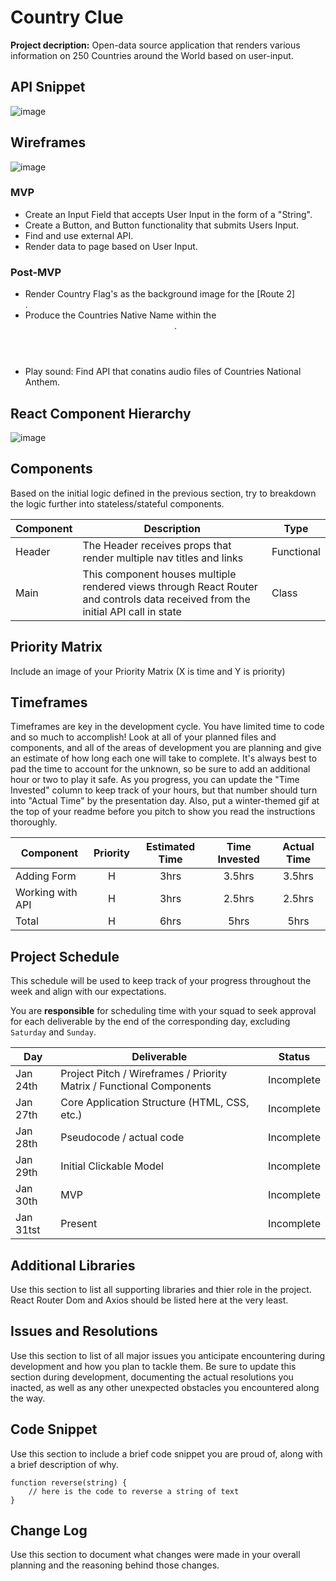 # Country Clue

**Project decription:** Open-data source application that renders various information on 250 Countries around the World based on user-input.

## API Snippet

![image](https://media.git.generalassemb.ly/user/24824/files/86901600-3e35-11ea-8af6-1c76584cf2d3)

## Wireframes

![image](https://media.git.generalassemb.ly/user/24824/files/63488380-3e94-11ea-804d-be3da3a8e1db)

### MVP

- Create an Input Field that accepts User Input in the form of a "String".
- Create a Button, and Button functionality that submits Users Input.
- Find and use external API. 
- Render data to page based on User Input.

### Post-MVP

- Render Country Flag's as the background image for the [Route 2] <Main Component/>.
- Produce the Countries Native Name within the <Header Component/>.
- Play sound: Find API that conatins audio files of Countries National Anthem. 

## React Component Hierarchy

![image](https://media.git.generalassemb.ly/user/24824/files/aa367900-3e94-11ea-8ea5-cde9cf11bce9)

## Components

Based on the initial logic defined in the previous section, try to breakdown the logic further into stateless/stateful components. 

| Component | Description |Type |
| --- | --- | --- |
| Header | The Header receives props that render multiple nav titles and links | Functional |
| Main | This component houses multiple rendered views through React Router and controls data received from the initial API call in state | Class |

## Priority Matrix

Include an image of your Priority Matrix (X is time and Y is priority)

## Timeframes

Timeframes are key in the development cycle. You have limited time to code and so much to accomplish!  Look at all of your planned files and components, and all of the areas of development you are planning and give an estimate of how long each one will take to complete. It's always best to pad the time to account for the unknown, so be sure to add an additional hour or two to play it safe. As you progress, you can update the "Time Invested" column to keep track of your hours, but that number should turn into "Actual Time" by the presentation day. Also, put a winter-themed gif at the top of your readme before you pitch to show you read the instructions thoroughly.


| Component | Priority | Estimated Time | Time Invested | Actual Time |
| --- | :---: |  :---: | :---: | :---: |
| Adding Form | H | 3hrs| 3.5hrs | 3.5hrs |
| Working with API | H | 3hrs| 2.5hrs | 2.5hrs |
| Total | H | 6hrs| 5hrs | 5hrs |

## Project Schedule

This schedule will be used to keep track of your progress throughout the week and align with our expectations.  

You are **responsible** for scheduling time with your squad to seek approval for each deliverable by the end of the corresponding day, excluding `Saturday` and `Sunday`.

|  Day | Deliverable | Status
|---|---| ---|
|Jan 24th| Project Pitch / Wireframes / Priority Matrix / Functional Components | Incomplete
|Jan 27th| Core Application Structure (HTML, CSS, etc.) | Incomplete
|Jan 28th| Pseudocode / actual code | Incomplete
|Jan 29th| Initial Clickable Model  | Incomplete
|Jan 30th| MVP | Incomplete
|Jan 31tst| Present | Incomplete

## Additional Libraries

Use this section to list all supporting libraries and thier role in the project. React Router Dom and Axios should be listed here at the very least.

## Issues and Resolutions

Use this section to list of all major issues you anticipate encountering during development and how you plan to tackle them. Be sure to update this section during development, documenting the actual resolutions you inacted, as well as any other unexpected obstacles you encountered along the way.

## Code Snippet

Use this section to include a brief code snippet you are proud of, along with a brief description of why.

```
function reverse(string) {
	// here is the code to reverse a string of text
}
```

## Change Log
 Use this section to document what changes were made in your overall planning and the reasoning behind those changes.  
